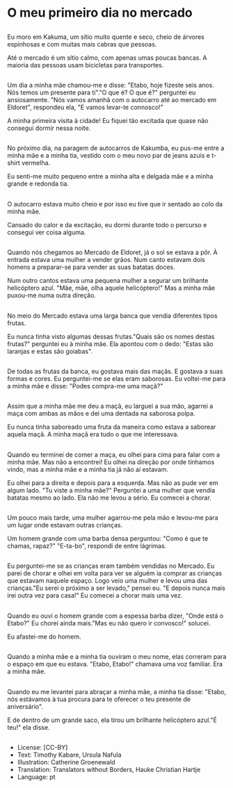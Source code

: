 # O meu primeiro dia no mercado

##
Eu moro em Kakuma, um sítio muito quente e seco, cheio de árvores espinhosas e com muitas mais cabras que pessoas.

Até o mercado é um sítio calmo, com apenas umas poucas bancas. A maioria das pessoas usam bicicletas para transportes.

##
Um dia a minha mãe chamou-me e disse: "Etabo, hoje fizeste seis anos. Nós temos um presente para ti"."O que é? O que é?" perguntei eu ansiosamente. "Nós vamos amanhã com o autocarro até ao mercado em Eldoret", respondeu ela, "E vamos levar-te connosco!"

A minha primeira visita à cidade! Eu fiquei tão excitada que quase não consegui dormir nessa noite.

##
No próximo dia, na paragem de autocarros de Kakumba, eu pus-me entre a minha mãe e a minha tia, vestido com o meu novo par de jeans azuis e t-shirt vermelha.

Eu senti-me muito pequeno entre a minha alta e delgada mãe e a minha grande e redonda tia.

##
O autocarro estava muito cheio e por isso eu tive que ir sentado ao colo da minha mãe.

Cansado do calor e da excitação, eu dormi durante todo o percurso e consegui ver coisa alguma.

##
Quando nós chegamos ao Mercado de Eldoret, já o sol se estava a pôr. À entrada estava uma mulher a vender grãos. Num canto estavam dois homens a preparar-se para vender as suas batatas doces.

Num outro cantos estava uma pequena mulher a segurar um brilhante helicóptero azul. "Mãe, mãe, olha aquele helicóptero!" Mas a minha mãe puxou-me numa outra direção.

##
No meio do Mercado estava uma larga banca que vendia diferentes tipos frutas.

Eu nunca tinha visto algumas dessas frutas."Quais são os nomes destas frutas?" perguntei eu à minha mãe. Ela apontou com o dedo: "Estas são laranjas e estas são goiabas".

##
De todas as frutas da banca, eu gostava mais das maçãs. E gostava a suas formas e cores. Eu perguntei-me se elas eram saborosas. Eu voltei-me para a minha mãe e disse: "Podes compra-me uma maçã?"

##
Assim que a minha mãe me deu a maçã, eu larguei a sua mão, agarrei a maça com ambas as mãos e dei uma dentada na saborosa polpa.

Eu nunca tinha saboreado uma fruta da maneira como estava a saborear aquela maçã. A minha maçã era tudo o que me interessava.

##
Quando eu terminei de comer a maça, eu olhei para cima para falar com a minha mãe. Mas não a encontrei! Eu olhei na direção por onde tínhamos vindo, mas a minha mãe e a minha tia já não aí estavam.

Eu olhei para a direita e depois para a esquerda. Mas não as pude ver em algum lado. "Tu viste a minha mãe?" Perguntei a uma mulher que vendia batatas mesmo ao lado. Ela não me levou a sério. Eu comecei a chorar.

##
Um pouco mais tarde, uma mulher agarrou-me pela mão e levou-me para um lugar onde estavam outras crianças.

Um homem grande com uma barba densa perguntou: "Como é que te chamas, rapaz?" "E-ta-bo", respondi de entre lágrimas.

##
Eu perguntei-me se as crianças eram também vendidas no Mercado. Eu parei de chorar e olhei em volta para ver se alguém ia comprar as crianças que estavam naquele espaço. Logo veio uma mulher e levou uma das crianças."Eu serei o próximo a ser levado," pensei eu. "E depois nunca mais irei outra vez para casa!" Eu comecei a chorar mais uma vez.

##
Quando eu ouvi o homem grande com a espessa barba dizer, "Onde está o Etabo?" Eu chorei ainda mais."Mas eu não quero ir convosco!" solucei.

Eu afastei-me do homem.

##
Quando a minha mãe e a minha tia ouviram o meu nome, elas correram para o espaço em que eu estava. "Etabo, Etabo!" chamava uma voz familiar. Era a minha mãe.

##
Quando eu me levantei para abraçar a minha mãe, a minha tia disse: "Etabo, nós estávamos à tua procura para te oferecer o teu presente de aniversário".

E de dentro de um grande saco, ela tirou um brilhante helicóptero azul."É teu!" ela disse.

##
* License: [CC-BY]
* Text: Timothy Kabare, Ursula Nafula
* Illustration: Catherine Groenewald
* Translation: Translators without Borders, Hauke Christian Hartje
* Language: pt
